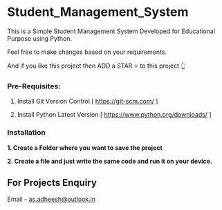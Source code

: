 # Student_Management_System
This is a Simple Student Management System Developed for Educational Purpose using Python.

Feel free to make changes based on your requirements.

And if you like this project then ADD a STAR ⭐️  to this project 👆

### Pre-Requisites:
1. Install Git Version Control
[ https://git-scm.com/ ]

2. Install Python Latest Version
[ https://www.python.org/downloads/ ]

### Installation
**1. Create a Folder where you want to save the project**

**2. Create a file and just write the same code and run it on your device.**

## For Projects Enquiry
Email - [as.adheesh@outlook.in](mailto:as.adheesh@outlook.in)